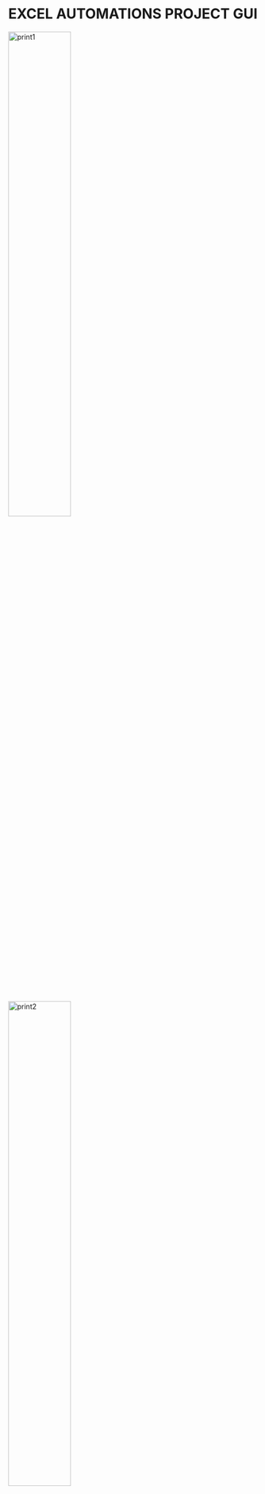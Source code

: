 # EXCEL AUTOMATIONS PROJECT GUI

<img src="https://user-images.githubusercontent.com/110192027/182881045-9ee4fa11-6f19-4958-ab0a-3e07be47544d.png" alt="print1" width="50%"/>
<img src="https://user-images.githubusercontent.com/110192027/182881058-9f85cbee-d8bf-4432-9fa6-e57745eb1513.png" alt="print2" width="50%"/>
<img src="https://user-images.githubusercontent.com/110192027/182881064-cec66431-b121-406e-8321-38a2d8f32c1b.png" alt="print3" width="50%"/>


### Construí este sistema para facilitar no preenchimento de planilhas de acordo com dados inseridos. Utilizei a biblioteca padrão de construção de GUIs do Python(Tkinter) e Pandas para análise e processamento da base de dados de planilhas em Excel.

### UTILIZANDO O PROGRAMA
- Insira o nome do arquivo a ser lido com sua respectiva extensão, .xlsx(o mesmo deve estar no mesmo formato dos arquivos na pasta _files, com suas 3 colunas respectivas, CÓDIGO, ESPECIFICAÇÃO e PREÇO)

- Insira a quantidade e o código do produto e aperte Enter ou o botão Adicionar, que a busca será realizada instantaneamente e o produto será mostrado no sistema.

- Você pode deletar um ou vários arquivos ao mesmo tempo, eles serão removidos do sistema antes de salvar.

- Por fim insira o nome do arquivo para ser salvo, com sua respectiva extensão(.xlsx) e aperte SALVAR, o arquivo ficará salvo na pasta saved_files.

- O código dos arquivos deve ser inserido da seguinte maneira: 
Se possuir apenas números: Digite apenas o número, sem nenhuma pontuação.
Se possuir letras e números: Digite da forma que está na tabela, mesmo se houver pontuações.


### Funcionalidades a serem adicionadas
- Criação de um arquivo temporário que guardará as informações sendo inseridas, em caso de fechamento acidental do aplicativo.
